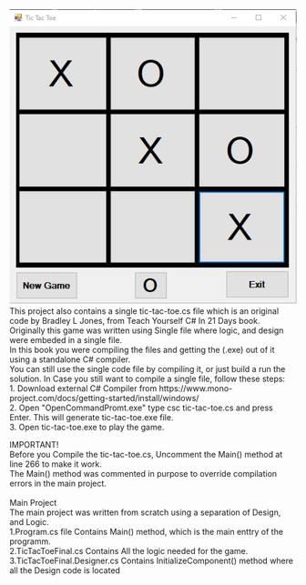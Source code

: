 
<img src="https://github.com/antonykidis/Tic-Tac-Toe/blob/master/tictactoeGame.png">
</br>
<div>This project also contains a single tic-tac-toe.cs file which is an original
code by Bradley L Jones, from Teach Yourself C# In 21 Days book.<br>
Originally this game was written using Single file where logic, and design were embeded in a single file.<br>
In this book you were compiling the files and getting the (.exe) out of it using a standalone C# compiler.<br>
You can still use the single code file by compiling it, or just build a run the solution.
   In Case you still want to compile a single file, follow these steps:<br>
1. Download external C# Compiler from https://www.mono-project.com/docs/getting-started/install/windows/ <br>
2. Open "OpenCommandPromt.exe" type csc tic-tac-toe.cs and press Enter.
This will generate tic-tac-toe.exe file.<br>
3. Open tic-tac-toe.exe to play the game.<br>

IMPORTANT!<br>
Before you Compile the tic-tac-toe.cs, Uncomment the Main() method at line 266 to make it work. <br>
The Main() method was commented in purpose to override compilation errors in the main project.<br><br>
Main Project<br>
The main project was written from scratch using a separation of Design, and Logic.<br>
1.Program.cs file Contains Main() method, which is the main enttry of the programm.<br>
2.TicTacToeFinal.cs Contains All the logic needed for the game.<br>
3.TicTacToeFinal.Designer.cs Contains InitializeComponent() method where all the Design code is located<br>

   </div>

